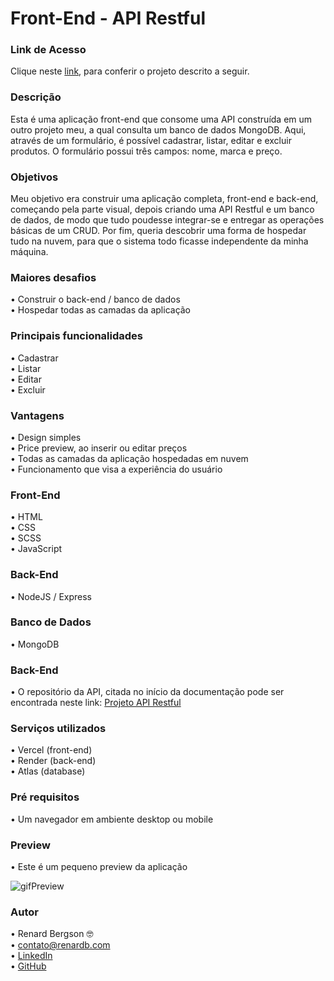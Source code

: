 # Front-End - API Restful

### Link de Acesso
Clique neste [link](https://front-api-restful.vercel.app), para conferir o projeto descrito a seguir. <br> 

### Descrição
Esta é uma aplicação front-end que consome uma API construída em um outro projeto meu, a qual consulta um banco de dados MongoDB. 
Aqui, através de um formulário, é possível cadastrar, listar, editar e excluir produtos. O formulário possui três campos: 
nome, marca e preço.

### Objetivos
Meu objetivo era construir uma aplicação completa, front-end e back-end, começando pela parte visual, depois criando uma API Restful 
e um banco de dados, de modo que tudo poudesse integrar-se e entregar as operações básicas de um CRUD. Por fim, queria descobrir uma
forma de hospedar tudo na nuvem, para que o sistema todo ficasse independente da minha máquina.

### Maiores desafios
  •	Construir o back-end / banco de dados <br>
  •	Hospedar todas as camadas da aplicação <br>

### Principais funcionalidades
  •	Cadastrar <br>
  •	Listar <br>
  •	Editar <br>
  •	Excluir

### Vantagens
  •	Design simples <br>
  •	Price preview, ao inserir ou editar preços <br>
  •	Todas as camadas da aplicação hospedadas em nuvem <br>
  •	Funcionamento que visa a experiência do usuário <br>
  
### Front-End
  •	HTML <br>
  •	CSS  <br>
  •	SCSS  <br>
  •	JavaScript

### Back-End
  •	NodeJS / Express

### Banco de Dados
  •	MongoDB

### Back-End
  •	O repositório da API, citada no início da documentação pode ser encontrada 
  neste link: [Projeto API Restful](https://github.com/renardbergson/projeto-api-restful) 

### Serviços utilizados
  •	Vercel (front-end) <br>
  •	Render (back-end) <br>
  •	Atlas (database) <br>

### Pré requisitos
  •	Um navegador em ambiente desktop ou mobile
  
### Preview
  •	Este é um pequeno preview da aplicação <br> 

![gifPreview](https://github.com/renardbergson/front-api-restful/assets/97261795/0b0c6472-4e78-46d4-85ce-7a76d075d962)


### Autor
  •	Renard Bergson 🤓 <br>
	•	contato@renardb.com <br>
	•	[LinkedIn](https://www.linkedin.com/in/renardbergson) <br>
	•	[GitHub](https://www.github.com/renardbergson)
